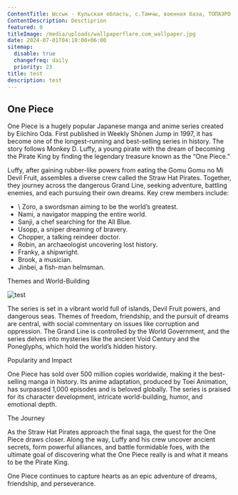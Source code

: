 ```yaml
---
ContentTitle: Ыссык - Кульская область, с.Тамчы, военная база, ТОПАЭРО 16м3 + КНС
ContentDescription: Desctiprion
featured: 0
titleImage: /media/uploads/wallpaperflare.com_wallpaper.jpg
date: 2024-07-01T04:10:00+06:00
sitemap:
  disable: true
  changefreq: daily
  priority: 23
title: test
description: test
---
```

## One Piece

One Piece is a hugely popular Japanese manga and anime series created by Eiichiro Oda. First published in Weekly Shōnen Jump in 1997, it has become one of the longest-running and best-selling series in history. The story follows Monkey D. Luffy, a young pirate with the dream of becoming the Pirate King by finding the legendary treasure known as the “One Piece.”

Luffy, after gaining rubber-like powers from eating the Gomu Gomu no Mi Devil Fruit, assembles a diverse crew called the Straw Hat Pirates. Together, they journey across the dangerous Grand Line, seeking adventure, battling enemies, and each pursuing their own dreams. Key crew members include:

* \    Zoro, a swordsman aiming to be the world’s greatest.
* 	Nami, a navigator mapping the entire world.
* 	Sanji, a chef searching for the All Blue.
* 	Usopp, a sniper dreaming of bravery.
* 	Chopper, a talking reindeer doctor.
* 	Robin, an archaeologist uncovering lost history.
* 	Franky, a shipwright.
* 	Brook, a musician.
* 	Jinbei, a fish-man helmsman.

Themes and World-Building

![test](/media/uploads/untitled_7_.jpg "title")

The series is set in a vibrant world full of islands, Devil Fruit powers, and dangerous seas. Themes of freedom, friendship, and the pursuit of dreams are central, with social commentary on issues like corruption and oppression. The Grand Line is controlled by the World Government, and the series delves into mysteries like the ancient Void Century and the Poneglyphs, which hold the world’s hidden history.

Popularity and Impact

One Piece has sold over 500 million copies worldwide, making it the best-selling manga in history. Its anime adaptation, produced by Toei Animation, has surpassed 1,000 episodes and is beloved globally. The series is praised for its character development, intricate world-building, humor, and emotional depth.

The Journey

As the Straw Hat Pirates approach the final saga, the quest for the One Piece draws closer. Along the way, Luffy and his crew uncover ancient secrets, form powerful alliances, and battle formidable foes, with the ultimate goal of discovering what the One Piece really is and what it means to be the Pirate King.

One Piece continues to capture hearts as an epic adventure of dreams, friendship, and perseverance.
